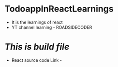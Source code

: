 # TodoappInReactLearnings
- It is the learnings of react
- YT channel learning - ROADSIDECODER
# *This is build file*
- React source code Link -
